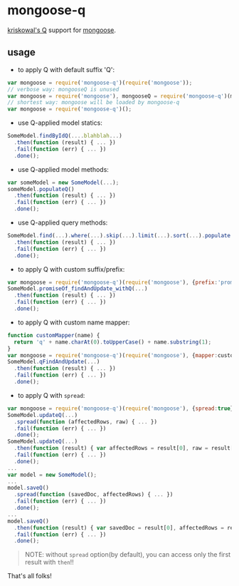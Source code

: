 mongoose-q
==========

[kriskowal's Q](http://documentup.com/kriskowal/q/) support for [mongoose](http://mongoosejs.com).

usage
-----

* to apply Q with default suffix 'Q':

```javascript
var mongoose = require('mongoose-q')(require('mongoose'));
// verbose way: mongooseQ is unused
var mongoose = require('mongoose'), mongooseQ = require('mongoose-q')(mongoose)
// shortest way: mongoose will be loaded by mongoose-q
var mongoose = require('mongoose-q')();
```

* use Q-applied model statics:

```javascript
SomeModel.findByIdQ(....blahblah...)
  .then(function (result) { ... })
  .fail(function (err) { ... })
  .done();
```

* use Q-applied model methods:

```javascript
var someModel = new SomeModel(...);
someModel.populateQ()
  .then(function (result) { ... })
  .fail(function (err) { ... })
  .done();
```

* use Q-applied query methods:

```javascript
SomeModel.find(...).where(...).skip(...).limit(...).sort(...).populate(...).execQ() // no 'Q' suffix for model statics
  .then(function (result) { ... })
  .fail(function (err) { ... })
  .done();
```

* to apply Q with custom suffix/prefix:

```javascript
var mongoose = require('mongoose-q')(require('mongoose'), {prefix:'promoseOf_', suffix:'_withQ'});
SomeModel.promiseOf_findAndUpdate_withQ(...)
  .then(function (result) { ... })
  .fail(function (err) { ... })
  .done();
```

* to apply Q with custom name mapper:

```javascript
function customMapper(name) {
  return 'q' + name.charAt(0).toUpperCase() + name.substring(1);
}
var mongoose = require('mongoose-q')(require('mongoose'), {mapper:customMapper});
SomeModel.qFindAndUpdate(...)
  .then(function (result) { ... })
  .fail(function (err) { ... })
  .done();
```

* to apply Q with ```spread```:

```javascript
var mongoose = require('mongoose-q')(require('mongoose'), {spread:true});
SomeModel.updateQ(...)
  .spread(function (affectedRows, raw) { ... })
  .fail(function (err) { ... })
  .done();
SomeModel.updateQ(...)
  .then(function (result) { var affectedRows = result[0], raw = result[1]; ... })
  .fail(function (err) { ... })
  .done();
...
var model = new SomeModel();
...
model.saveQ()
  .spread(function (savedDoc, affectedRows) { ... })
  .fail(function (err) { ... })
  .done();
...
model.saveQ()
  .then(function (result) { var savedDoc = result[0], affectedRows = result[1]; ... })
  .fail(function (err) { ... })
  .done();
```

> NOTE: without ```spread``` option(by default), you can access only the first result with ```then```!!

That's all folks!

